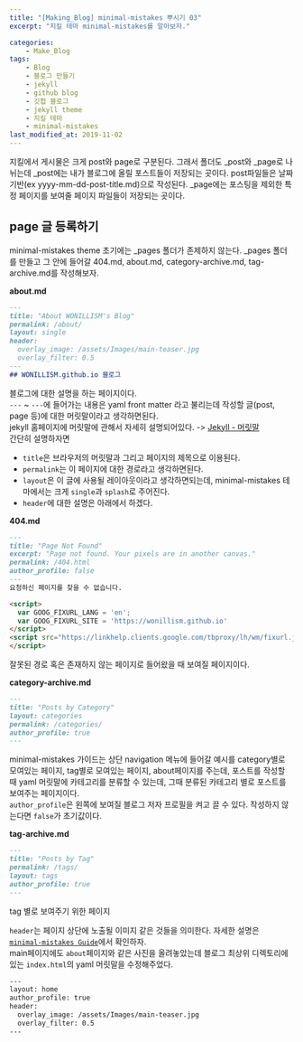 ```yaml
---
title: "[Making_Blog] minimal-mistakes 뿌시기 03"
excerpt: "지킬 테마 minimal-mistakes를 알아보자."

categories:
    - Make_Blog
tags:
    - Blog  
    - 블로그 만들기
    - jekyll
    - github blog
    - 깃헙 블로그
    - jekyll theme
    - 지킬 테마
    - minimal-mistakes  
last_modified_at: 2019-11-02
---  
```

지킬에서 게시물은 크게 post와 page로 구분된다. 그래서 폴더도 _post와 _page로 나뉘는데 _post에는 내가 블로그에 올릴 포스트들이 저장되는 곳이다. post파일들은 날짜 기반(ex  yyyy-mm-dd-post-title.md)으로 작성된다. _page에는 포스팅을 제외한 특정 페이지를 보여줄 페이지 파일들이 저장되는 곳이다.  
  
## page 글 등록하기  
minimal-mistakes theme 초기에는 _pages 폴더가 존제하지 않는다. _pages 폴더를 만들고 그 안에 들어갈 404.md, about.md, category-archive.md, tag-archive.md를 작성해보자.  
  
__about.md__  
```md
---  
title: "About WONILLISM's Blog"
permalink: /about/
layout: single
header:
  overlay_image: /assets/Images/main-teaser.jpg
  overlay_filter: 0.5
---
## WONILLISM.github.io 블로그
```  
블로그에 대한 설명을 하는 페이지이다.  
`---` ~ `---`에 들어가는 내용은 yaml front matter 라고 불리는데 작성할 글(post, page 등)에 대한 머릿말이라고 생각하면된다.  
jekyll 홈페이지에 머릿말에 관해서 자세히 설명되어있다. -> [Jekyll - 머릿말](https://jekyllrb-ko.github.io/docs/frontmatter/)  
간단히 설명하자면 
  + `title`은 브라우저의 머릿말과 그리고 페이지의 제목으로 이용된다.  
  + `permalink`는 이 페이지에 대한 경로라고 생각하면된다.  
  + `layout`은 이 글에 사용될 레이아웃이라고 생각하면되는데, minimal-mistakes 테마에서는 크게 `single`과 `splash`로 주어진다. 
  + `header`에 대한 설명은 아래에서 하겠다.  

  
__404.md__  
```md
---
title: "Page Not Found"
excerpt: "Page not found. Your pixels are in another canvas."
permalink: /404.html
author_profile: false
---  
요청하신 페이지를 찾을 수 없습니다.

<script>
  var GOOG_FIXURL_LANG = 'en';
  var GOOG_FIXURL_SITE = 'https://wonillism.github.io'
</script>
<script src="https://linkhelp.clients.google.com/tbproxy/lh/wm/fixurl.js">
</script>
```  
잘못된 경로 혹은 존재하지 않는 페이지로 들어왔을 때 보여질 페이지이다.  
  
__category-archive.md__  

```md  
---
title: "Posts by Category"
layout: categories
permalink: /categories/
author_profile: true
---
```  
minimal-mistakes 가이드는 상단 navigation 메뉴에 들어갈 예시를 category별로 모여있는 페이지, tag별로 모여있는 페이지, about페이지를 주는데, 포스트를 작성할 때 yaml 머릿말에 카테고리를 분류할 수 있는데, 그때 분류된 카테고리 별로 포스트를 보여주는 페이지이다.  
`author_profile`은 왼쪽에 보여질 블로그 저자 프로필을 켜고 끌 수 있다. 작성하지 않는다면 `false`가 초기값이다.  

__tag-archive.md__  
```md
---  
title: "Posts by Tag"
permalink: /tags/
layout: tags
author_profile: true
---  
```  
tag 별로 보여주기 위한 페이지  
  
`header`는 페이지 상단에 노출될 이미지 같은 것들을 의미한다. 
자세한 설명은 [`minimal-mistakes Guide`](https://mmistakes.github.io/minimal-mistakes/docs/layouts/)에서 확인하자.  
main페이지에도 `about`페이지와 같은 사진을 올려놓았는데 블로그 최상위 디렉토리에 있는 `index.html`의 yaml 머릿말을 수정해주었다.  
```html
---
layout: home
author_profile: true  
header:
  overlay_image: /assets/Images/main-teaser.jpg
  overlay_filter: 0.5
---

```
